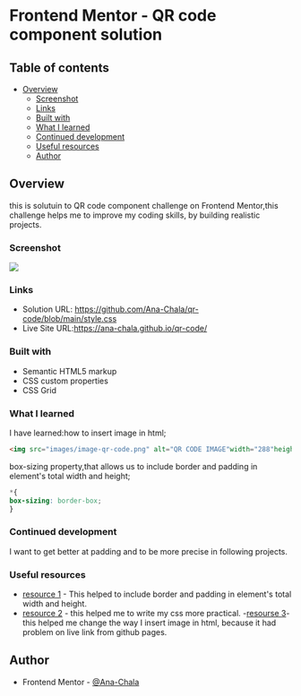 # Frontend Mentor - QR code component solution



## Table of contents

- [Overview](#overview)
  - [Screenshot](#screenshot)
  - [Links](#links)
  - [Built with](#built-with)
  - [What I learned](#what-i-learned)
  - [Continued development](#continued-development)
  - [Useful resources](#useful-resources)
  - [Author](#author)


## Overview
this is solutuin to QR code component challenge on Frontend Mentor,this challenge helps me to improve my coding skills, by building realistic projects.
### Screenshot

![](./screenshot.jpg)




### Links

- Solution URL: https://github.com/Ana-Chala/qr-code/blob/main/style.css
- Live Site URL:https://ana-chala.github.io/qr-code/


### Built with

- Semantic HTML5 markup
- CSS custom properties
- CSS Grid


### What I learned

I have learned:how to insert image in html;

```html
<img src="images/image-qr-code.png" alt="QR CODE IMAGE"width="288"heigh="288" >
```
 box-sizing property,that allows us to include border and padding in element's total width and height;
```css
*{
box-sizing: border-box;
}
```


### Continued development

I want to get better at padding and  to be more precise in following projects.

### Useful resources

- [ resource 1](https://www.w3schools.com/css/css3_box-sizing.asp) - This helped to include border and padding in element's total width and height.
- [resource 2](https://developer.mozilla.org/en-US/docs/Web/CSS/:root) - this helped me to write my css more practical.
-[resourse 3](https://stackoverflow.com/questions/41468951/images-not-displaying-in-github-pages)-this helped me change the way I insert image in html, because it had problem on live link from github pages.


## Author

- Frontend Mentor - [@Ana-Chala](https://www.frontendmentor.io/profile/Ana-Chala)





